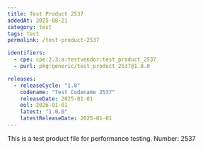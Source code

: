 ```yaml
---
title: Test Product 2537
addedAt: 2025-08-21
category: test
tags: test
permalink: /test-product-2537

identifiers:
  - cpe: cpe:2.3:a:testvendor:test_product_2537
  - purl: pkg:generic/test_product_2537@1.0.0

releases:
  - releaseCycle: "1.0"
    codename: "Test Codename 2537"
    releaseDate: 2025-01-01
    eol: 2026-01-01
    latest: "1.0.0"
    latestReleaseDate: 2025-01-01
---
```


This is a test product file for performance testing. Number: 2537
